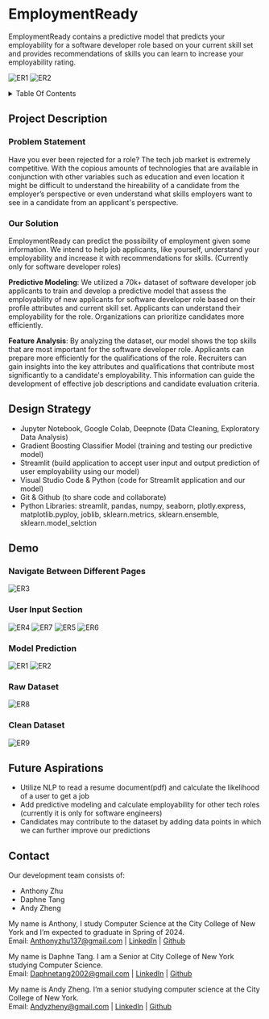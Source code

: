 # EmploymentReady
EmploymentReady contains a predictive model that predicts your employability for a software developer role based on your current skill set and provides recommendations of skills you can learn to increase your employability rating.

![ER1](https://github.com/ADA-Sleep-Analysis/EmploymentReady/assets/93285387/5d7d4392-91f1-4860-823d-428f9fbe38e2)
![ER2](https://github.com/ADA-Sleep-Analysis/EmploymentReady/assets/93285387/9e3afbed-7a44-4646-802e-6300ac92a877)

<details><summary>Table Of Contents</summary>

  *  [Project Description](https://github.com/ADA-Sleep-Analysis/EmploymentReady/blob/main/README.md#project-description)
  *  [Design Strategy](https://github.com/ADA-Sleep-Analysis/EmploymentReady/blob/main/README.md#design-strategy)
  *  [Demo](https://github.com/ADA-Sleep-Analysis/EmploymentReady/blob/main/README.md#demo)
  *  [Future Aspirations](https://github.com/ADA-Sleep-Analysis/EmploymentReady/edit/main/README.md#future-aspirations)
  *  [Contact](https://github.com/ADA-Sleep-Analysis/EmploymentReady/edit/main/README.md#contact)

</details>


## Project Description
### Problem Statement
Have you ever been rejected for a role? The tech job market is extremely competitive. With the copious amounts of technologies that are available in conjunction with other variables such as education and even location it might be difficult to understand the hireability of a candidate from the employer’s perspective or even understand what skills employers want to see in a candidate from an applicant's perspective. 

### Our Solution
EmploymentReady can predict the possibility of employment given some information. We intend to help job applicants, like yourself, understand your employability and increase it with recommendations for skills. (Currently only for software developer roles) <br>

**Predictive Modeling**: We utilized a 70k+ dataset of software developer job applicants to train and develop a predictive model that assess the employability of new applicants for software developer role based on their profile attributes and current skill set. Applicants can understand their employability for the role. Organizations can prioritize candidates more efficiently. <br>

**Feature Analysis**: By analyzing the dataset, our model shows the top skills that are most important for the software developer role. Applicants can prepare more efficiently for the qualifications of the role. Recruiters can gain insights into the key attributes and qualifications that contribute most significantly to a candidate's employability. This information can guide the development of effective job descriptions and candidate evaluation criteria.


## Design Strategy
*  Jupyter Notebook, Google Colab, Deepnote (Data Cleaning, Exploratory Data Analysis)
*  Gradient Boosting Classifier Model (training and testing our predictive model)
*  Streamlit (build application to accept user input and output prediction of user employability using our model)
*  Visual Studio Code & Python (code for Streamlit application and our model)
*  Git & Github (to share code and collaborate)
*  Python Libraries: streamlit, pandas, numpy, seaborn, plotly.express, matplotlib.pyploy, joblib, sklearn.metrics, sklearn.ensemble, sklearn.model_selction

## Demo
### Navigate Between Different Pages
![ER3](https://github.com/ADA-Sleep-Analysis/EmploymentReady/assets/93285387/356aaede-e582-41a2-ad90-ad670a0f5bd1) <br>

### User Input Section
![ER4](https://github.com/ADA-Sleep-Analysis/EmploymentReady/assets/93285387/11038a27-09db-4ab3-b7e9-30b8cb303f4b)
![ER7](https://github.com/ADA-Sleep-Analysis/EmploymentReady/assets/93285387/7ad4921b-bee9-4f0e-9c8e-3d914ecf235c)
![ER5](https://github.com/ADA-Sleep-Analysis/EmploymentReady/assets/93285387/dbc57a05-fd93-4241-81e0-458fa2215a61)
![ER6](https://github.com/ADA-Sleep-Analysis/EmploymentReady/assets/93285387/60bd6e79-ce37-4379-a67f-97c21086a5bb) <br>

### Model Prediction
![ER1](https://github.com/ADA-Sleep-Analysis/EmploymentReady/assets/93285387/5d7d4392-91f1-4860-823d-428f9fbe38e2)
![ER2](https://github.com/ADA-Sleep-Analysis/EmploymentReady/assets/93285387/9e3afbed-7a44-4646-802e-6300ac92a877) <br>

### Raw Dataset
![ER8](https://github.com/ADA-Sleep-Analysis/EmploymentReady/assets/93285387/636be20c-89b5-4faf-8659-eab2831b0f96) <br>

### Clean Dataset
![ER9](https://github.com/ADA-Sleep-Analysis/EmploymentReady/assets/93285387/8d2bb197-3464-4dd1-918e-81f52939f0cc) <br>

## Future Aspirations
*  Utilize NLP to read a resume document(pdf) and calculate the likelihood of a user to get a job
*  Add predictive modeling and calculate employability for other tech roles (currently it is only for software engineers)
*  Candidates may contribute to the dataset by adding data points in which we can further improve our predictions 


## Contact
Our development team consists of:
*  Anthony Zhu
*  Daphne Tang
*  Andy Zheng

My name is Anthony, I study Computer Science at the City College of New York and I’m expected to graduate in Spring of 2024. <br>
Email: Anthonyzhu137@gmail.com | [LinkedIn](https://www.linkedin.com/in/anthony-zhu-cs/) | [Github](https://github.com/azhu000)

My name is Daphne Tang. I am a Senior at City College of New York studying Computer Science. <br>
Email: Daphnetang2002@gmail.com | [LinkedIn](https://www.linkedin.com/in/daphnetang-cs/) | [Github](https://github.com/DTang127)
 
My name is Andy Zheng. I’m a senior studying computer science at the City College of New York. <br>
Email: Andyzheny@gmail.com | [LinkedIn](https://www.linkedin.com/in/andyzheng7/) | [Github](https://github.com/Falselysium)

